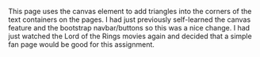 This page uses the canvas element to add triangles into the corners of the text containers on the pages. I had just previously self-learned the canvas feature and the bootstrap navbar/buttons so this was a nice change. I had just watched the Lord of the Rings movies again and decided that a simple fan page would be good for this assignment.